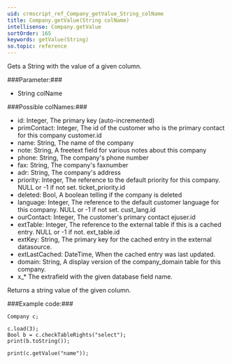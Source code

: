 ```yaml
---
uid: crmscript_ref_Company_getValue_String_colName
title: Company.getValue(String colName)
intellisense: Company.getValue
sortOrder: 165
keywords: getValue(String)
so.topic: reference
---
```


Gets a String with the value of a given column.



###Parameter:###


 - String colName




###Possible colNames:###


 - id: Integer, The primary key (auto-incremented)
 - primContact: Integer, The id of the customer who is the primary contact for this company customer.id
 - name: String, The name of the company
 - note: String, A freetext field for various notes about this company
 - phone: String, The company's phone number
 - fax: String, The company's faxnumber
 - adr: String, The company's address
 - priority: Integer, The reference to the default priority for this company. NULL or -1 if not set. ticket\_priority.id
 - deleted: Bool, A boolean telling if the company is deleted
 - language: Integer, The reference to the default customer language for this company. NULL or -1 if not set. cust\_lang.id
 - ourContact: Integer, The customer's primary contact ejuser.id
 - extTable: Integer, The reference to the external table if this is a cached entry. NULL or -1 if not. ext\_table.id
 - extKey: String, The primary key for the cached entry in the external datasource.
 - extLastCached: DateTime, When the cached entry was last updated.
 - domain: String, A display version of the company\_domain table for this company.
 - x_* The extrafield with the given database field name.


Returns a string value of the given column.



###Example code:###


    Company c;
    
    c.load(3);
    Bool b = c.checkTableRights("select");
    print(b.toString());
    
    print(c.getValue("name"));


